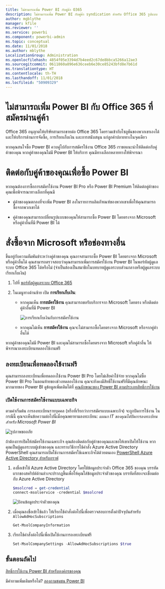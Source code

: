```yaml
---
title: ไม่สามารถเพิ่ม Power BI กับคู่ค้า O365
description: ไม่สามารถเพิ่ม Power BI กับคู่ค้า syndication สำหรับ Office 365 รูปแบบ syndication เป็นรูปแบบการจัดซื้อแบบหนึ่ง ที่ใช้โดย Office 365
author: mgblythe
manager: kfile
ms.reviewer: ''
ms.service: powerbi
ms.component: powerbi-admin
ms.topic: conceptual
ms.date: 11/01/2018
ms.author: mblythe
LocalizationGroup: Administration
ms.openlocfilehash: 4854f05e3394d7b4eed2c67de8bbca5266a12ae3
ms.sourcegitcommit: 0611860a896e636ceeb6e30ce85243bfd8e7b61d
ms.translationtype: HT
ms.contentlocale: th-TH
ms.lasthandoff: 11/01/2018
ms.locfileid: "50909329"
---
```

# <a name="unable-to-add-power-bi-to-office-365-partner-subscription"></a>ไม่สามารถเพิ่ม Power BI กับ Office 365 ที่สมัครผ่านคู่ค้า

Office 365 อนุญาตให้บริษัทสามารถขายต่อ Office 365 โดยรวมเข้ากับโซลูชันของพวกเขาเองได้ และให้บริการด้านการจัดซื้อ, การเรียกเก็บเงิน และการสนับสนุน แก่ลูกค้าปลายทางในจุดเดียว

หากคุณสนใจซื้อ Power BI ควบคู่ไปกับการสมัครใช้งาน Office 365 เราขอแนะนำให้ติดต่อกับคู่ค้าของคุณ หากคู่ค้าของคุณไม่มี Power BI ให้บริการ คุณมีทางเลือกหลายทางให้พิจารณา

# <a name="work-with-your-partner-to-purchase-power-bi"></a>ติดต่อกับคู่ค้าของคุณเพื่อซื้อ Power BI

หากคุณต้องการซื้อการสมัครใช้งาน Power BI Pro หรือ Power BI Premium ให้ติดต่อคู่ค้าของคุณเพื่อพิจารณาทางเลือกที่คุณมี

* คู่ค้าของคุณตกลงที่จะเพิ่ม Power BI ลงในรายการผลิตภัฑณฑ์ของพวกเขาเพื่อให้คุณสามารถซื้อจากพวกเขาได้

* คู่ค้าของคุณสามารถเปลี่ยนรูปแบบของคุณให้สามารถซื้อ Power BI โดยตรงจาก Microsoft หรือคู่ค้าอื่นที่มี Power BI ได้

# <a name="purchase-from-microsoft-or-another-channel"></a>สั่งซื้อจาก Microsoft หรือช่องทางอื่น

ขึ้นอยู่กับความสัมพันธ์ระหว่างคู่ค้าของคุณ คุณอาจสามารถซื้อ Power BI โดยตรงจาก Microsoft หรือคู่ค้าอื่นได้ คุณสามารถตรวจสอบว่าคุณสามารถเพิ่มการสมัครใช้งาน Power BI ในพอร์ทัลผู้ดูแลระบบ Office 365 ได้หรือไม่ (จำเป็นต้องเป็นสมาชิกในบทบาทผู้ดูแลระบบส่วนกลางหรือผู้ดูแลระบบเรียกเก็บเงิน)

1. ไปที่ [พอร์ทัลผู้ดูแลระบบ Office 365](https://admin.microsoft.com/AdminPortal/Home#/homepage)

1. ในเมนูทางด้านซ้าย เปิด **การเรียกเก็บเงิน**:

    * หากคุณเห็น **การสมัครใช้งาน** คุณสามารถขอรับบริการจาก Microsoft โดยตรง หรือติดต่อคู่ค้าอื่นที่มี Power BI

        ![การเรียกเก็บเงินกับการสมัครใช้งาน](media/service-admin-syndication-partner/billingsub.png)

    * หากคุณไม่เห็น **การสมัครใช้งาน** คุณจะไม่สามารถซื้อโดยตรงจาก Microsoft หรือจากคู่ค้าอื่นได้

หากคู่ค้าของคุณไม่มี Power BI และคุณไม่สามารถซื้อโดยตรงจาก Microsoft หรือคู่ค้าอื่น ให้พิจารณาลงทะเบียนทดลองใช้งานฟรี

## <a name="sign-up-for-a-free-trial"></a>ลงทะเบียนเพื่อทดลองใช้งานฟรี

คุณสามารถลงทะเบียนเพื่อทดลองใช้งาน Power BI Pro โดยไม่เสียค่าใช้จ่าย หากคุณไม่ซื้อ Power BI Pro ในตอนท้ายของช่วงทดลองใช้งาน คุณจะยังคงมีสิทธิ์ใช้งานฟรีที่มีคุณลักษณะมากมายของ Power BI ดูข้อมูลเพิ่มเติมได้ที่ [คุณลักษณะของ Power BI ตามประเภทสิทธิ์การใช้งาน](service-features-license-type.md)

### <a name="enable-ad-hoc-subscriptions"></a>เปิดใช้งานการสมัครใช้งานแบบเฉพาะกิจ

ตามค่าเริ่มต้น การลงทะเบียนรายบุคคล (หรือที่เรียกว่าการสมัครแบบเฉพาะกิจ) จะถูกปิดการใช้งาน ในกรณีนี้ คุณจะเห็นข้อความต่อไปนี้เมื่อคุณพยายามลงทะเบียน: *แผนก IT ของคุณได้ปิดการลงทะเบียนสำหรับ Microsoft Power BI*

![รูปภาพขออภัย](media/service-admin-syndication-partner/sorry.png)

ถ้าต้องการเปิดให้สมัครใช้งานเฉพาะกิจ คุณต้องติดต่อกับคู่ค้าของคุณและขอให้เขาเปิดให้ใช้งาน หากคุณเป็นผู้ดูแลระบบผู้เช่าของคุณ และทราบวิธีการใช้คำสั่ง Azure Active Directory PowerShell คุณสามารถเปิดใช้งานการสมัครใช้เฉพาะกิจได้ด้วยตนเอง [PowerShell Azure Active Directory สำหรับกราฟ](/powershell/azure/active-directory/install-adv2/)

1. ลงชื่อเข้าใช้ Azure Active Directory โดยใช้ข้อมูลประจำตัว Office 365 ของคุณ บรรทัดแรกของสคริปต์ด้านล่างจะปรากฏขึ้นเพื่อให้คุณใส่ข้อมูลประจำตัวของคุณ บรรทัดที่สองจะเชื่อมต่อกับ Azure Active Directory

    ```powershell
    $msolcred = get-credential
    connect-msolservice -credential $msolcred
    ```

    ![ป้อนข้อมูลประจำตัวของคุณ](media/service-admin-syndication-partner/aad-signin.png)

1. เมื่อคุณลงชื่อเข้าใช้แล้ว ให้เรียกใช้คำสั่งต่อไปนี้เพื่อตรวจสอบการตั้งค่าปัจจุบันสำหรับ `AllowAdHocSubscriptions`

    ```powershell
    Get-MsolCompanyInformation
    ```

1. เรียกใช้คำสั่งต่อไปนี้เพื่อเปิดใช้งานการลงทะเบียนฟรี

    ```powershell
    Set-MsolCompanySettings -AllowAdHocSubscriptions $true
    ```

## <a name="next-steps"></a>ขั้นตอนถัดไป

[สิทธิ์การใช้งาน Power BI สำหรับองค์กรของคุณ](service-admin-licensing-organization.md)

มีคำถามเพิ่มเติมหรือไม่? [ลองถามชุมชน Power BI](http://community.powerbi.com/)